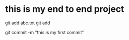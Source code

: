 # this is my end to end project

git add abc.txt
git add


git commit -m "this is my first commit"

